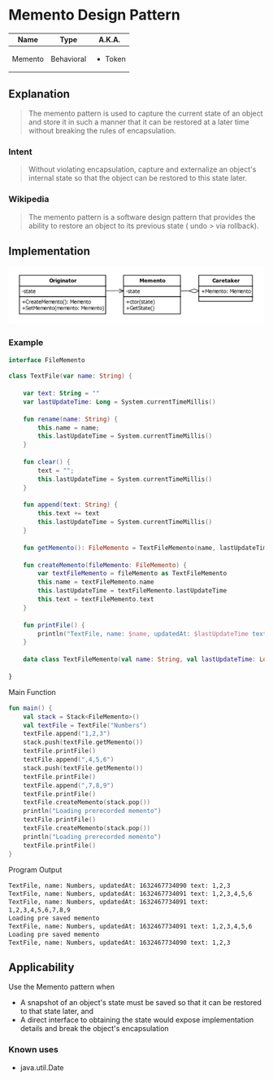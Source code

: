 # Memento Design Pattern

|Name|Type|A.K.A.|
|---|---|---|
|Memento|Behavioral|<ul><li>Token</li></ul>|

## Explanation

> The memento pattern is used to capture the current state of an object and store it in such a manner that it can be
> restored at a later time without breaking the rules of encapsulation.

### Intent

> Without violating encapsulation, capture and externalize an object's internal state so that the object can be restored
> to this state later.

### Wikipedia

> The memento pattern is a software design pattern that provides the ability to restore an object to its previous state (
undo > via rollback).

## Implementation

<img src="./src/main/resources/memento-uml.png" width="600">

### Example

```kotlin
interface FileMemento
```

```kotlin
class TextFile(var name: String) {

    var text: String = ""
    var lastUpdateTime: Long = System.currentTimeMillis()

    fun rename(name: String) {
        this.name = name;
        this.lastUpdateTime = System.currentTimeMillis()
    }

    fun clear() {
        text = "";
        this.lastUpdateTime = System.currentTimeMillis()
    }

    fun append(text: String) {
        this.text += text
        this.lastUpdateTime = System.currentTimeMillis()
    }

    fun getMemento(): FileMemento = TextFileMemento(name, lastUpdateTime, text)

    fun createMemento(fileMemento: FileMemento) {
        var textFileMemento = fileMemento as TextFileMemento
        this.name = textFileMemento.name
        this.lastUpdateTime = textFileMemento.lastUpdateTime
        this.text = textFileMemento.text
    }

    fun printFile() {
        println("TextFile, name: $name, updatedAt: $lastUpdateTime text: $text")
    }

    data class TextFileMemento(val name: String, val lastUpdateTime: Long, val text: String) : FileMemento

}
```

Main Function

```kotlin
fun main() {
    val stack = Stack<FileMemento>()
    val textFile = TextFile("Numbers")
    textFile.append("1,2,3")
    stack.push(textFile.getMemento())
    textFile.printFile()
    textFile.append(",4,5,6")
    stack.push(textFile.getMemento())
    textFile.printFile()
    textFile.append(",7,8,9")
    textFile.printFile()
    textFile.createMemento(stack.pop())
    println("Loading prerecorded memento")
    textFile.printFile()
    textFile.createMemento(stack.pop())
    println("Loading prerecorded memento")
    textFile.printFile()
}
```

Program Output

```
TextFile, name: Numbers, updatedAt: 1632467734090 text: 1,2,3
TextFile, name: Numbers, updatedAt: 1632467734091 text: 1,2,3,4,5,6
TextFile, name: Numbers, updatedAt: 1632467734091 text: 1,2,3,4,5,6,7,8,9
Loading pre saved memento
TextFile, name: Numbers, updatedAt: 1632467734091 text: 1,2,3,4,5,6
Loading pre saved memento
TextFile, name: Numbers, updatedAt: 1632467734090 text: 1,2,3
```

## Applicability

Use the Memento pattern when

* A snapshot of an object's state must be saved so that it can be restored to that state later, and
* A direct interface to obtaining the state would expose implementation details and break the object's encapsulation

### Known uses

- java.util.Date
